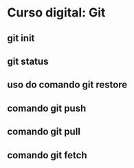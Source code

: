 # Curso digital: Git
## git init
## git status
## uso do comando git restore
## comando git push
## comando git pull
## comando git fetch
